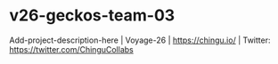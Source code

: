 # v26-geckos-team-03
Add-project-description-here | Voyage-26 | https://chingu.io/ | Twitter: https://twitter.com/ChinguCollabs
